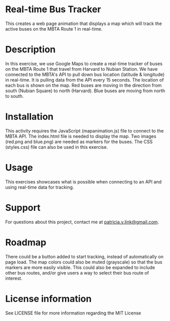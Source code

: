 # Real-time Bus Tracker 
This creates a web page animation that displays a map which will track the active buses on the MBTA Route 1 in real-time.

# Description
In this exercise, we use Google Maps to create a real-time tracker of buses on the MBTA Route 1 that travel from Harvard to Nubian Station.  We have connected to the MBTA's API to pull down bus location (latitude & longitude) in real-time. It is pulling data from the API every 15 seconds.  The location of each bus is shown on the map. Red buses are moving in the direction from south (Nubian Square) to north (Harvard).  Blue buses are moving from north to south.

# Installation
This activity requires the JavaScript (mapanimation.js) file to connect to the MBTA API.  The index.html file is needed to display the map.  Two images (red.png and blue.png) are needed as markers for the buses.  The CSS (styles.css) file can also be used in this exercise.

# Usage
This exercises showcases what is possible when connecting to an API and using real-time data for tracking.

# Support
For questions about this project, contact me at patricia.y.link@gmail.com.

# Roadmap
There could be a button added to start tracking, instead of automatically on page load.  The map colors could also be muted (grayscale) so that the bus markers are more easily visible.  This could also be expanded to include other bus routes, and/or give users a way to select their bus route of interest.

# License information
See LICENSE file for more information regarding the MIT License

